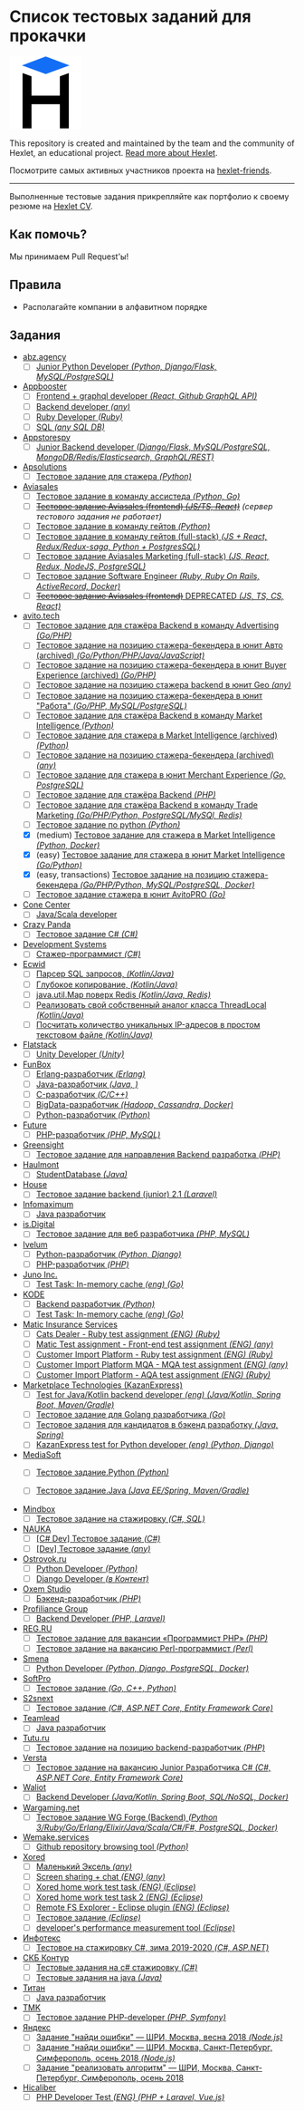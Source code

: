 # Список тестовых заданий для прокачки

[![Hexlet Ltd. logo](https://raw.githubusercontent.com/Hexlet/assets/master/images/hexlet_logo128.png)](https://hexlet.io/?utm_source=github&utm_medium=link&utm_campaign=ru-test-assignments)

This repository is created and maintained by the team and the community of Hexlet, an educational project. [Read more about Hexlet](https://hexlet.io/?utm_source=github&utm_medium=link&utm_campaign=ru-test-assignments).

Посмотрите самых активных участников проекта на [hexlet-friends](https://friends.hexlet.io/).

----

Выполненные тестовые задания прикрепляйте как портфолио к своему резюме на [Hexlet CV](https://cv.hexlet.io/).

## Как помочь?

Мы принимаем Pull Request'ы!

## Правила

* Располагайте компании в алфавитном порядке

## Задания

* [abz.agency](https://abz.agency/)
  - [ ] [Junior Python Developer *(Python, Django/Flask, MySQL/PostgreSQL)*](https://drive.google.com/file/d/1qUzx0m_Koj83k_G8BScCNK7opazbuDzk/view?usp=sharing)

* [Appbooster](https://appbooster.com/)
  - [ ] [Frontend + graphql developer *(React, Github GraphQL API)*](https://github.com/appbooster/test-assignments/blob/master/tasks/frontend-graphql.md)
  - [ ] [Backend developer *(any)*](https://github.com/appbooster/test-assignments/blob/master/tasks/backend.md)
  - [ ] [Ruby Developer *(Ruby)*](https://gist.github.com/KELiON/949731e077656ce036fa6114e7b47d2d#file-ruby-md)
  - [ ] [SQL *(any SQL DB)*](https://gist.github.com/KELiON/949731e077656ce036fa6114e7b47d2d#file-sql-md)

* [Appstorespy](https://appstorespy.com/)
  - [ ] [Junior Backend developer *(Django/Flask, MySQL/PostgreSQL, MongoDB/Redis/Elasticsearch, GraphQL/REST)*](https://catkin-gymnast-f1a.notion.site/junior-backend-developer-2022-2f4803705cb84485a81a1d716bdf0a8c)

* [Apsolutions](https://apsolutions.ru)
  - [ ] [Тестовое задание для стажера *(Python)*](https://freezing-helicopter-7fb.notion.site/67777c95bdbe4e59856c59b707349f2d)

* [Aviasales](https://aviasales.ru)
  - [ ] [Тестовое задание в команду ассистеда *(Python, Go)*](https://github.com/KosyanMedia/test-tasks/tree/master/assisted_team)
  - [ ] [~~Тестовое задание Aviasales (frontend) *(JS/TS, React)*~~](https://github.com/KosyanMedia/test-tasks/tree/master/aviasales_frontend) *(сервер тестового задания не работает)*
  - [ ] [Тестовое задание в команду гейтов *(Python)*](https://github.com/KosyanMedia/test-tasks/tree/master/gates_team)
  - [ ] [Тестовое задание в команду гейтов (full-stack) *(JS + React, Redux/Redux-saga, Python + PostgresSQL)*](https://github.com/KosyanMedia/test-tasks/tree/master/gates_team_fullstack)
  - [ ] [Тестовое задание Aviasales Marketing (full-stack) *(JS, React, Redux, NodeJS, PostgreSQL)*](https://github.com/KosyanMedia/test-tasks/tree/master/marketing)
  - [ ] [Тестовое задание Software Engineer *(Ruby, Ruby On Rails, ActiveRecord, Docker)*](https://github.com/KosyanMedia/travelpayouts_RoR_test)
  - [ ] [~~Тестовое задание Aviasales (frontend)~~ DEPRECATED *(JS, TS, CS, React)*](https://github.com/KosyanMedia/test-tasks/tree/master/DEPRECATED_aviasales)

* [avito.tech](https://github.com/avito-tech)
  - [ ] [Тестовое задание для стажёра Backend в команду Advertising *(Go/PHP)*](https://github.com/avito-tech/adv-backend-trainee-assignment)
  - [ ] [Тестовое задание на позицию стажера-бекендера в юнит Авто (archived) *(Go/Python/PHP/Java/JavaScript)*](https://github.com/avito-tech/auto-backend-trainee-assignment)
  - [ ] [Тестовое задание на позицию стажера-бекендера в юнит Buyer Experience (archived) *(Go/PHP)*](https://github.com/avito-tech/bx-backend-trainee-assignment)
  - [ ] [Тестовое задание на позицию стажера backend в юнит Geo *(any)*](https://github.com/avito-tech/geo-backend-trainee-assignment)
  - [ ] [Тестовое задание на позицию стажера-бекендера в юнит "Работа" *(Go/PHP, MySQL/PostgreSQL)*](https://github.com/avito-tech/job-backend-trainee-assignment)
  - [ ] [Тестовое задание для стажёра Backend в команду Market Intelligence *(Python)*](https://github.com/avito-tech/mi-backend-trainee-assignment)
  - [ ] [Тестовое задание для стажера в Market Intelligence (archived) *(Python)*](https://github.com/avito-tech/mi-trainee-task)
  - [ ] [Тестовое задание на позицию стажера-бекендера (archived) *(any)*](https://github.com/avito-tech/msg-backend-trainee-assignment)
  - [ ] [Тестовое задание для стажера в юнит Merchant Experience *(Go, PostgreSQL)*](https://github.com/avito-tech/mx-backend-trainee-assignment)
  - [ ] [Тестовое задание для стажёра Backend *(PHP)*](https://github.com/avito-tech/safedeal-backend-trainee)
  - [ ] [Тестовое задание для стажёра Backend в команду Trade Marketing *(Go/PHP/Python, PostgreSQL/MySQl, Redis)*](https://github.com/avito-tech/tm-backend-trainee)
  - [ ] [Тестовое задание по python *(Python)*](https://github.com/avito-tech/python-trainee-assignment)
  - [x] (medium) [Тестовое задание для стажера в Market Intelligence *(Python, Docker)*](https://github.com/avito-tech/mi-backend-trainee-assignment)
  - [x] (easy) [Тестовое задание для стажера в юнит Market Intelligence *(Go/Python)*](https://github.com/avito-tech/mi-trainee-task-2021)
  - [x] (easy, transactions) [Тестовое задание на позицию стажера-бекендера *(Go/PHP/Python,  MySQL/PostgreSQL, Docker)*](https://github.com/avito-tech/autumn-2021-intern-assignment)
  - [ ] [Тестовое задание стажера в юнит AvitoPRO *(Go)*](https://github.com/avito-tech/pro-backend-trainee-assignment)

* [Cone Center](https://www.cone.ee)
  - [ ] [Java/Scala developer](https://github.com/mondayish/ConeTestTask/blob/master/README.md)

* [Crazy Panda](https://crazypanda.ru/)
  - [ ] [Тестовое задание C# *(C#)*](https://gist.github.com/Busyrev/cb89f309d2c32873449366023b8e0057)

* [Development Systems](https://www.ds.do/)
  - [ ] [Стажер-программист *(C#)*](https://drive.google.com/drive/folders/1pnBXXuAABDCMAKrcNjrDvRnE1jPd_LBL?usp=sharing)

* [Ecwid](https://www.ecwid.com/)
  - [ ] [Парсер SQL запросов, *(Kotlin/Java)*](https://github.com/Ecwid/new-job/blob/master/SQL-parser.md)
  - [ ] [Глубокое копирование, *(Kotlin/Java)*](https://github.com/Ecwid/new-job/blob/master/Deep-clone.md)
  - [ ] [java.util.Map поверх Redis *(Kotlin/Java, Redis)*](https://github.com/Ecwid/new-job/blob/master/Redis-and-collections.md)
  - [ ] [Реализовать свой собственный аналог класса ThreadLocal  *(Kotlin/Java)*](https://github.com/Ecwid/new-job/blob/master/ThreadLocal.md)
  - [ ] [Посчитать количество уникальных IP-адресов в простом текстовом файле *(Kotlin/Java)*](https://github.com/Ecwid/new-job/blob/master/IP-Addr-Counter.md)

* [Flatstack](https://www.flatstack.com)
  - [ ] [Unity Developer *(Unity)*](https://github.com/fs/test-tasks/tree/master/unity)

* [FunBox](https://funbox.ru/)
  - [ ] [Erlang-разработчик *(Erlang)*](https://dl.funbox.ru/qt-erlang.pdf)
  - [ ] [Java-разработчик *(Java, )*](https://dl.funbox.ru/qt-java.pdf)
  - [ ] [C-разработчик *(C/C++)*](https://dl.funbox.ru/qt-c.pdf)
  - [ ] [BigData-разработчик *(Hadoop, Cassandra, Docker)*](https://dl.funbox.ru/qt-bigdata.pdf)
  - [ ] [Python-разработчик *(Python)*](https://funbox.ru/q/python.pdf)

* [Future](https://future-group.ru/)
  - [ ] [PHP-разработчик *(PHP, MySQL)*](https://github.com/fugr-ru/php-comments)

* [Greensight](https://greensight.ru/)
  - [ ] [Тестовое задание для направления Backend разработка *(PHP)*](https://www.notion.so/Backend-f863a6666e9f40f99f41254a1fffe450)

* [Haulmont](https://www.haulmont.ru)
  - [ ] [StudentDatabase *(Java)*](https://github.com/nikolaychernov/StudentDatabase)

* [House](https://housevl.ru/)
  - [ ] [Тестовое задание backend (junior) 2.1 *(Laravel)*](https://docs.google.com/document/d/16M_jtHkbrHgI_gUj9vq6p_uIQVQTFuW2kXUsK-S4RSk)

* [Infomaximum](https://infomaximum.com)
  - [ ] [Java разработчик](https://drive.google.com/file/d/17g9-4HTkBtJln-3I-iavMqWkX9bBYcg2/view?usp=sharing)

* [is.Digital](https://isdigi.ru/)
  - [ ] [Тестовое задание для веб разработчика *(PHP, MySQL)*](https://isdigi.ru/is/job/web-programmer-2/test-web-dev-junior/)

* [Ivelum](https://ivelum.com/)
  - [ ] [Python-разработчик *(Python, Django)*](https://github.com/ivelum/job/blob/master/challenges/python.md)
  - [ ] [PHP-разработчик *(PHP)*](https://github.com/ivelum/job/blob/master/challenges/php.md)

* [Juno Inc.](https://gojuno.com/)
  - [ ] [Test Task: In-memory cache *(eng)* *(Go)*](https://github.com/gojuno/test_tasks)

* [KODE](https://kode.ru/)
  - [ ] [Backend разработчик *(Python)*](https://github.com/appKODE/2018-internship-backend)
  - [ ] [Test Task: In-memory cache *(eng)* *(Go)*](https://github.com/gojuno/test_tasks)

* [Matic Insurance Services](https://matic.com/)
  - [ ] [Cats Dealer - Ruby test assignment *(ENG)* *(Ruby)*](https://github.com/matic-insurance/assignment-cats-dealer)
  - [ ] [Matic Test assignment - Front-end test assignment *(ENG)* *(any)*](https://github.com/matic-insurance/assignment-fetch-n-cache)
  - [ ] [Customer Import Platform - Ruby test assignment *(ENG)* *(Ruby)*](https://github.com/matic-insurance/assignment-test-import)
  - [ ] [Customer Import Platform MQA - MQA test assignment *(ENG)* *(any)*](https://github.com/matic-insurance/assignment-test-import)
  - [ ] [Customer Import Platform - AQA test assignment *(ENG)* *(Ruby)*](https://github.com/matic-insurance/assignment-test-import)

* [Marketplace Technologies (KazanExpress)](https://github.com/KazanExpress)
  - [ ] [Test for Java/Kotlin backend developer *(eng)* *(Java/Kotlin, Spring Boot, Maven/Gradle)*](https://github.com/KazanExpress/wms-backend-test-task)
  - [ ] [Тестовое задание для Golang разработчика *(Go)*](https://github.com/KazanExpress/golang-test-task)
  - [ ] [Тестовое задания для кандидатов в бэкенд разработку *(Java, Spring)*](https://github.com/KazanExpress/backend-spring-test-task)
  - [ ] [KazanExpress test for Python developer *(eng)* *(Python, Django)*](https://github.com/KazanExpress/django-test-task)

* [MediaSoft](https://mediasoft.team/)
  - [ ] [Тестовое задание.Python *(Python)*](https://drive.google.com/file/d/1DU2-MSCNN-FzCa8ksB3rx2GQy23LSt5T/view?usp=sharing)
  - [ ] [Тестовое задание.Java *(Java EE/Spring, Maven/Gradle)*](https://drive.google.com/file/d/1obl6-j36xkLszszRPnj0enWxPX-nzzuQ/view?usp=sharing)


* [Mindbox](https://mindbox.ru/)
  - [ ] [Тестовое задание на стажировку *(C#, SQL)*](https://drive.google.com/drive/folders/1--08xK0ympxiR2BedrKVhnE7cjfNn7bk?usp=sharing)

* [NAUKA](http://www.ntik.ru/)
  - [ ] [[C# Dev] Тестовое задание *(C#)*](https://drive.google.com/file/d/1GNwTfoJCQD0Ec3JXkWmzaYuIY6DnWnEa/view)
  - [ ] [[Dev] Тестовое задание *(any)*](https://drive.google.com/file/d/1cbUD3ID1yyHJES9KQH12L_wGhKTn6Jrg/view)

* [Ostrovok.ru](https://ostrovok.ru)
  - [ ] [Python Developer *(Python)*](https://github.com/ostrovok-team/code-challenge/tree/master/python)
  - [ ] [Django Developer *(в Контент)*](https://github.com/ostrovok-team/code-challenge/blob/master/python/content-tech-task.md)

* [Oxem Studio](https://oxem.ru)
  - [ ] [Бэкенд-разработчик *(PHP)*](https://doc.clickup.com/p/h/2h539-778/840ce49e651e59a)

* [Profiliance Group](https://profilance.com/)
  - [ ] [Backend Developer *(PHP, Laravel)*](https://workflowy.com/s/2ca3f38ef0f5/TRUbIAFhIadLR6zq)

* [REG.RU](https://www.reg.ru/)
  - [ ] [Тестовое задание для вакансии «Программист PHP» *(PHP)*](https://www.reg.ru/company/jobs/testtask-prog-php)
  - [ ] [Тестовое задание на вакансию Perl-программист *(Perl)*](https://www.reg.ru/company/jobs/testtask-prog)

* [Smena](https://smena.space/)
  - [ ] [Python Developer *(Python, Django, PostgreSQL, Docker)*](https://github.com/smenateam/assignments/blob/master/backend/README.md)

* [SoftPro](https://softpro.com/)
  - [ ] [Тестовое задание *(Go, C++, Python)*](https://drive.google.com/drive/folders/151UdoZGZZtdv5-KP_51yx3CzT1kgIBQn?usp=sharing)

* [S2snext](http://s2snext.com/)
  - [ ] [Тестовое задание *(C#, ASP.NET Core, Entity Framework Core)*](https://disk.yandex.ru/d/Gu5V8FgsEobwzA)

* [Teamlead](https://www.teamlead.ru)
  - [ ] [Java разработчик](https://docs.google.com/document/d/1f5frd0d_sQk471oeznTnHpc-YSo9EfkQ3avHpxy4TtE/edit?usp=sharing)

* [Tutu.ru](https://www.Tutu.ru/)
  - [ ] [Тестовое задание на позицию backend-разработчик *(PHP)*](https://github.com/tutu-ru/php-interview)

* [Versta](https://versta24.ru/)
  - [ ] [Тестовое задание на вакансию Junior Разработчика C# *(C#, ASP.NET Core, Entity Framework Core)*](https://versta24.ru/hr/testfordevjun)

* [Waliot](https://waliot.com/)
  - [ ] [Backend Developer *(Java/Kotlin, Spring Boot, SQL/NoSQL, Docker)*](https://github.com/waliot/test-tasks/blob/master/tasks/backend-1.md)

* [Wargaming.net](https://wargaming.com)
  - [ ] [Тестовое задание WG Forge (Backend) *(Python 3/Ruby/Go/Erlang/Elixir/Java/Scala/C#/F#, PostgreSQL, Docker)*](https://github.com/wgnet/wg_forge_backend)

* [Wemake.services](https://wemake-services.github.io/)
  - [ ] [Github repository browsing tool *(Python)*](https://github.com/wemake-services/meta/issues/7)

* [Xored](http://ru.xored.com/)
  - [ ] [Маленький Эксель *(any)*](https://docs.xored.com/pages/viewpage.action?pageId=26378756)
  - [ ] [Screen sharing + chat *(ENG)* *(any)*](https://docs.xored.com/display/XL/Test+task+Screen+sharing+with+chat)
  - [ ] [Xored home work test task *(ENG)* *(Eclipse)*](https://docs.xored.com/display/XL/Xored+home+work+test+task)
  - [ ] [Xored home work test task 2 *(ENG)* *(Eclipse)*](https://docs.xored.com/display/XL/Xored+home+work+test+task+2)
  - [ ] [Remote FS Explorer - Eclipse plugin *(ENG)* *(Eclipse)*](https://docs.xored.com/pages/viewpage.action?pageId=22742624)
  - [ ] [Тестовое задание *(Eclipse)*](https://docs.xored.com/pages/viewpage.action?pageId=16023682)
  - [ ] [developer's performance measurement tool *(Eclipse)*](https://docs.xored.com/pages/viewpage.action?pageId=19694895)

* [Инфотекс](https://infotecs.ru/)
  - [ ] [Тестовое на стажировку C#, зима 2019-2020 *(C#, ASP.NET)*](https://drive.google.com/drive/folders/1UCx7__WtgzkWF4iFbkFPfc3NNQAqSKqn?usp=sharing)

* [СКБ Контур](https://kontur.ru/)
  - [ ] [Тестовые задания на c# стажировку *(C#)*](https://drive.google.com/drive/folders/185cbL5CzhcYoW2D92D5wHmdd04cDqTYS?usp=sharing)
  - [ ] [Тестовые задания на java *(Java)*](https://drive.google.com/drive/folders/1zhJUFNYc8KJkLNOmPueoQkaiZCv5kodM?usp=sharing)

* [Титан](https://spb.hh.ru/employer/1268355)
  - [ ] [Java разработчик](https://docs.google.com/document/d/1peoDqaNraEL5jW3kMWPSQevLvKNwyOjC0KNOigfQTNM/edit?usp=sharing)

* [TMK](https://tmktools.ru/)
  - [ ] [Тестовое задание PHP-developer *(PHP, Symfony)*](https://docs.google.com/document/d/1ixExyddJG4V4jxpSuYH61rh0rZ-RFztfqWa3aApZnlI/)

* [Яндекс](https://yandex.ru)
  - [ ] [Задание "найди ошибки" — ШРИ, Москва, весна 2018 *(Node.js)*](https://github.com/yandex-shri-2018/entrance-task-1)
  - [ ] [Задание "найди ошибки" — ШРИ, Москва, Санкт-Петербург, Симферополь, осень 2018 *(Node.js)*](https://github.com/yandex-shri-2018/entrance-task-1-2)
  - [ ] [Задание "реализовать алгоритм" — ШРИ, Москва, Санкт-Петербург, Симферополь, осень 2018](https://github.com/yandex-shri-2018/entrance-task-3-2)

* [Hicaliber](https://www.hicaliber.com.au/)
  - [ ] [PHP Developer Test *(ENG)* *(PHP + Laravel, Vue.js)*](https://drive.google.com/drive/folders/0ByqxhUNvccJxdTdROE5aX3VSOWc?resourcekey=0-Cf8K_Zu0DCnnhfFs3aokDQ)
